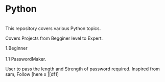 # Python
<br>
This repository covers various Python topics.
<br>
<p>Covers Projects from Begginer level to Expert.</p>
  1.Beginner<br>
    <br>1.1 PasswordMaker.
    <p>
   User to pass the length and Strength of password required.
   Inspired from sam, 
   Follow [here x ][df1] 
  
 [df1]:<https://www.youtube.com/watch?v=3j6v4wBZWR8&t=2996s>
    
        
    


